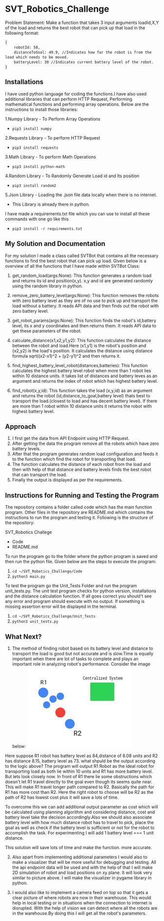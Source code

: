 # SVT_Robotics_Challenge

Problem Statement: Make a function that takes 3 input arguments loadId,X,Y of the load and returns the best robot that can pick up that load in the following format:
```
{
    robotId: 58,
    distanceToGoal: 49.9, //Indicates how far the robot is from the load which needs to be moved.
    batteryLevel: 30 //Indicates current battery level of the robot.
}
```
## Installations
I have used python language for coding the functions.I have also used additional libraries that can perform HTTP Request, Performing mathematical functions and performing array operations. Below are the instructions to install those libraries:

1.Numpy Library - To Perform Array Operations
- ```pip3 install numpy```

2.Requests Library - To perform HTTP Request
- ```pip3 install requests```

3.Math Library - To perform Math Operations
- ```pip3 install python-math```

4.Random Library - To Randomly Generate Load id and Its position
- ```pip3 install random2```

5.Json Library - Loading the .json file data locally when there is no internet.
- This Library is already there in python.

I have made a requirements.txt file which you can use to install all these commands with one go like this
- ```pip3 install -r requirements.txt```

## My Solution and Documentation
For my solution I made a class called SVTBot that contains all the necessary functions to find the best robot that can pick up load. Given below is a overview of all the functions that I have made within SVTBot Class:

1. get_random_load(args:None): This function generates a random load and returns its id and position(x,y). x,y and id are generated randomly using the random library in python.

2. remove_zero_battery_level(args:None): This function removes the robots with zero battery level as they are of no use to pick up and transport the load without a battery. It reads API data and then finds out the robot with zero battery level.

3. get_robot_params(args:None): This function finds the robot's id,battery level, its x and y coordinates and then returns them. It reads API data to get these parameters of the robot.

4. calculate_distance(x1,x2,y1,y2): This function calculates the distance between the robot and load.Here (x1,y1) is the robot's position and (x2,y2) is the load's position. It calculates the distance using distance formula sqrt((x2-x1)^2 + (y2-y1)^2 and then returns it.

5. find_highest_battery_level_robot(distances,batteries): This function calculates the highest battery level robot when more than 1 robot lies within 10 distance units. It takes list of distances and battery leves as an argument and returns the index of robot which has highest battery level.

6. find_robot(x,y,id): This function takes the load (x,y,id) as an argument and returns the robot (id,distance_to_goal,battery level) thats best to transport the load.(closest to load and has decent battery level). If there are more than 1 robot within 10 distance units it returns the robot with highest battery level.

## Approach
1. I first get the data from API Endpoint using HTTP Request.
2. After getting the data the program remove all the robots which have zero battery levels.
3. After that the program generates random load configuration and feeds it to the function which find the robot for transporting that load.
4. The function calculates the distance of each robot from the load and then with help of that distance and battery levels finds the best robot that can transport the load.
5. Finally the output is displayed as per the requirements.

## Instructions for Running and Testing the Program
The repository contains a folder called code which has the main function program. Other files in the repository are README.md which contains the instructions to run the program and testing it. Following is the structure of the repository:

SVT_Robotics Challege
- Code
- README.md

To run the program go to the folder where the python program is saved and then run the python file. Given below are the steps to execute the program:

1. ```cd ~/SVT_Robotics_Challenge/Code```
2. ```python3 main.py```

To test the program go the Unit_Tests Folder and run the program unit_tests.py. The unit test program checks for python version, installations and the distance calculation function. If all goes correct you should't see any error and program should execute with no output. If something is missing assertion error will be displayed in the terminal.

1. ```cd ~/SVT_Robotics_Challenge/Unit_Tests```
2. ```python3 unit_tests.py```

## What Next?
1. The method of finding robot based on its battery level and distance to transport the load is good but not accurate and is slow.Time is equally important when there are lot of tasks to complete and plays an important role in analyzing robot's performance. Consider the image below:
![node_graph](Asset/Example.png)

Here suppose R1 robot has battery level as 84,distance of 8.08 units and R2 has distance 8.15, battery level as 73. what shpuld be the output according to the logic above? The program will output R1 Robot as the ideal robot for transporting load as both lie within 10 units and R1 has more battery level. But lets look closely now. In front of R1 there lie some obstructions which doesn't let R1 travel directly to the goal even though its seems quite near. This will make R1 travel longer path compared to R2. Basically the path for R1 has more cost than R2. Here the right robot to choose will be R2 as the path of R2 has lowest cost plus it will save a lots of time. 

To overcome this we can add additional output parameter as cost which will be calculated using planning algorithm and considering distance, cost and battery level take the decision accordingly.Also we should also associate battery level with how much distance robot has to travel to pick, place the goal as well as check if the battery level is sufficient or not for the robot to accomplish the task. For experimenting I will add 1 battery level === 1 unit distance.

This solution will save lots of time and make the function. more accurate.

2. Also apart from implementing additional parameters I would also to make a visualizer that will be more useful for debugging and testing. All the api endpoint data will be used and with the help of that I will make 2D simulation of robot and load positions on xy plane. It will look very similar to picture above. I will make the visualizer in pygame library in python.

3. I would also like to implement a camera feed on top so that it gets a clear picture of where robots are now in their warehouse. This would help in local testing or in situations when the connection to internet is disrupted. With the help of vision we can detect where all the robots are in the warehouse.By doing this I will get all the robot's parameters.